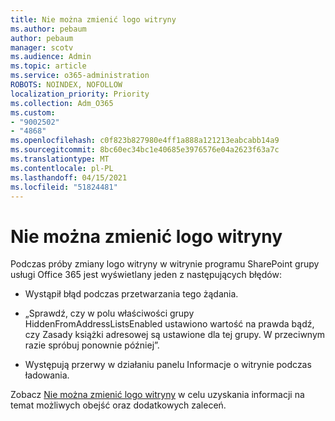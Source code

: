 ```yaml
---
title: Nie można zmienić logo witryny
ms.author: pebaum
author: pebaum
manager: scotv
ms.audience: Admin
ms.topic: article
ms.service: o365-administration
ROBOTS: NOINDEX, NOFOLLOW
localization_priority: Priority
ms.collection: Adm_O365
ms.custom:
- "9002502"
- "4868"
ms.openlocfilehash: c0f823b827980e4ff1a888a121213eabcabb14a9
ms.sourcegitcommit: 8bc60ec34bc1e40685e3976576e04a2623f63a7c
ms.translationtype: MT
ms.contentlocale: pl-PL
ms.lasthandoff: 04/15/2021
ms.locfileid: "51824481"
---
```

# <a name="unable-to-change-site-logo"></a>Nie można zmienić logo witryny

Podczas próby zmiany logo witryny w witrynie programu SharePoint grupy usługi Office 365 jest wyświetlany jeden z następujących błędów:

- Wystąpił błąd podczas przetwarzania tego żądania.

- „Sprawdź, czy w polu właściwości grupy HiddenFromAddressListsEnabled ustawiono wartość na prawda bądź, czy Zasady książki adresowej są ustawione dla tej grupy. W przeciwnym razie spróbuj ponownie później”.

- Występują przerwy w działaniu panelu Informacje o witrynie podczas ładowania.

Zobacz [Nie można zmienić logo witryny](https://docs.microsoft.com/sharepoint/troubleshoot/sites/error-when-changing-o365-site-logo) w celu uzyskania informacji na temat możliwych obejść oraz dodatkowych zaleceń.

